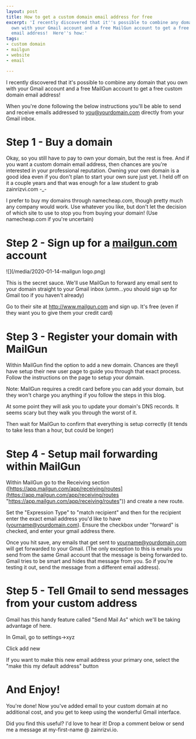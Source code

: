 ```yaml
---
layout: post
title: How to get a custom domain email address for free
excerpt: 'I recently discovered that it''s possible to combine any domain that you
  own with your Gmail account and a free MailGun account to get a free custom domain
  email address!  Here''s how:'
tags:
- custom domain
- mailgun
- website
- email

---
```

I recently discovered that it's possible to combine any domain that you own with your Gmail account and a free MailGun account to get a free custom domain email address!

When you're done following the below instructions you'll be able to send and receive emails addressed to you@yourdomain.com directly from your Gmail inbox.

# Step 1 - Buy a domain

Okay, so you still have to pay to own your domain, but the rest is free. And if you want a custom domain email address, then chances are you're interested in your professional reputation. Owning your own domain is a good idea even if you don't plan to start your own sure just yet. I held off on it a couple years and that was enough for a law student to grab zainrizvi.com -_-

I prefer to buy my domains through namecheap.com, though pretty much any company would work. Use whatever you like, but don't let the decision of which site to use to stop you from buying your domain! (Use namecheap.com if you're uncertain)

# Step 2 - Sign up for a [mailgun.com](http://mailgun.com) account

![](/media/2020-01-14-mailgun logo.png)

This is the secret sauce. We'll use MailGun to forward any email sent to your domain straight to your Gmail inbox (umm...you should sign up for Gmail too if you haven't already)

Go to their site at http://www.mailgun.com and sign up.  It's free (even if they want you to give them your credit card)

# Step 3 - Register your domain with MailGun

Within MailGun find the option to add a new domain. Chances are theyll have setup their new user page to guide you through that exact process. Follow the instructions on the page to setup your domain.

Note: MailGun requires a credit card before you can add your domain, but they won't charge you anything if you follow the steps in this blog.

At some point they will ask you to update your domain's DNS records. It seems scary but they walk you through the worst of it.

Then wait for MailGun to confirm that everything is setup correctly (it tends to take less than a hour, but could be longer)

# Step 4 - Setup mail forwarding within MailGun

Within MailGun go to the Receiving section ([https://app.mailgun.com/app/receiving/routes](https://app.mailgun.com/app/receiving/routes "https://app.mailgun.com/app/receiving/routes")) and create a new route.

Set the "Expression Type" to "match recipient" and then for the recipient enter the exact email address you'd like to have (yourname@yourdomain.com). Ensure the checkbox under "forward" is checked, and enter your gmail address there.

Once you hit save, any emails that get sent to yourname@yourdomain.com will get forwarded to your Gmail. (The only exception to this is emails you send from the same Gmail account that the message is being forwarded to. Gmail tries to be smart and hides that message from you. So if you're testing it out, send the message from a different email address).

# Step 5 - Tell Gmail to send messages from your custom address

Gmail has this handy feature called "Send Mail As" which we'll be taking advantage of here.

In Gmail, go to settings->xyz

Click add new

If you want to make this new email address your primary one, select the "make this my default address" button

# And Enjoy!

You're done! Now you've added email to your custom domain at no additional cost, and you get to keep using the wonderful Gmail interface.

Did you find this useful? I'd love to hear it! Drop a comment below or send me a message at my-first-name @ zainrizvi.io.
